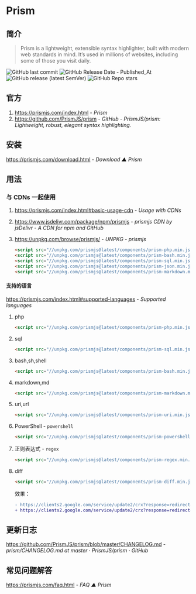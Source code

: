 # Prism

## 简介

> Prism is a lightweight, extensible syntax highlighter, built with modern web standards in mind. It’s used in millions of websites, including some of those you visit daily.

![GitHub last commit](https://img.shields.io/github/last-commit/PrismJS/prism?logo=github&color=blue)
![GitHub Release Date - Published_At](https://img.shields.io/github/release-date/PrismJS/prism?display_date=published_at&logo=github)
![GitHub release (latest SemVer)](https://img.shields.io/github/v/release/PrismJS/prism?logo=github)
![GitHub Repo stars](https://img.shields.io/github/stars/PrismJS/prism?style=social)

## 官方

1. https://prismjs.com/index.html - _Prism_
2. https://github.com/PrismJS/prism - _GitHub - PrismJS/prism: Lightweight, robust, elegant syntax highlighting._

## 安装

https://prismjs.com/download.html - _Download ▲ Prism_

## 用法

### 与 CDNs 一起使用

1. https://prismjs.com/index.html#basic-usage-cdn - _Usage with CDNs_

2. https://www.jsdelivr.com/package/npm/prismjs - *prismjs CDN by jsDelivr - A CDN for npm and GitHub*

3. https://unpkg.com/browse/prismjs/ - _UNPKG - prismjs_

   ```html
   <script src="//unpkg.com/prismjs@latest/components/prism-php.min.js"></script>
   <script src="//unpkg.com/prismjs@latest/components/prism-bash.min.js"></script>
   <script src="//unpkg.com/prismjs@latest/components/prism-sql.min.js"></script>
   <script src="//unpkg.com/prismjs@latest/components/prism-json.min.js"></script>
   <script src="//unpkg.com/prismjs@latest/components/prism-markdown.min.js"></script>
   ```

#### 支持的语言

https://prismjs.com/index.html#supported-languages - _Supported languages_

1. php

   ```html
   <script src="//unpkg.com/prismjs@latest/components/prism-php.min.js"></script>
   ```

2. sql

   ```html
   <script src="//unpkg.com/prismjs@latest/components/prism-sql.min.js"></script>
   ```

3. bash,sh,shell

   ```html
   <script src="//unpkg.com/prismjs@latest/components/prism-bash.min.js"></script>
   ```

4. markdown,md

   ```html
   <script src="//unpkg.com/prismjs@latest/components/prism-markdown.min.js"></script>
   ```

5. uri,url

   ```html
   <script src="//unpkg.com/prismjs@latest/components/prism-uri.min.js"></script>
   ```

6. PowerShell - `powershell`

   ```html
   <script src="//unpkg.com/prismjs@latest/components/prism-powershell.min.js"></script>
   ```

7. 正则表达式 - `regex`

   ```html
   <script src="//unpkg.com/prismjs@latest/components/prism-regex.min.js"></script>
   ```

8. diff

   ```html
   <script src="//unpkg.com/prismjs@latest/components/prism-diff.min.js"></script>
   ```

   效果：

   ```diff
   - https://clients2.google.com/service/update2/crx?response=redirect&x=id%3D<这里是扩展ID>%26uc&prodversion=32
   + https://clients2.google.com/service/update2/crx?response=redirect&x=id%3Diheapfheanfjcemgneblljhaebonakbg%26uc&prodversion=32
   ```

## 更新日志

https://github.com/PrismJS/prism/blob/master/CHANGELOG.md - *prism/CHANGELOG.md at master · PrismJS/prism · GitHub*

## 常见问题解答

https://prismjs.com/faq.html - *FAQ ▲ Prism*
